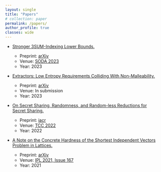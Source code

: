 ```yaml
---
layout: single
title: "Papers"
# collection: paper
permalink: /papers/
author_profile: true
classes: wide
---
```


* [Stronger 3SUM-Indexing Lower Bounds.](/paper/3sum)
    - Preprint: [arXiv](https://arxiv.org/abs/2203.09334)
    - Venue: [SODA 2023](https://www.siam.org/conferences/cm/program/accepted-papers/soda23-accepted-papers)
    - Year: 2023

* [Extractors: Low Entropy Requirements Colliding With Non-Malleability.](/paper/collision) 
    - Preprint: [arXiv](https://arxiv.org/abs/2111.04157)
    - Venue: In submission
    - Year: 2023

* [On Secret Sharing, Randomness, and Random-less Reductions for Secret Sharing.](/paper/on-secret-sharing)
    - Preprint: [iacr](https://eprint.iacr.org/2021/802)
    - Venue: [TCC 2022](https://tcc.iacr.org/2022/acceptedpapers.php)
    - Year: 2022

* [A Note on the Concrete Hardness of the Shortest Independent Vectors Problem in Lattices.](/paper/a-note-on-sivp)
    - Preprint: [arXiv](https://arxiv.org/abs/2005.11654)
    - Venue: [IPL 2021, Issue 167](https://www.sciencedirect.com/journal/information-processing-letters/vol/167/suppl/C)
    - Year: 2021


